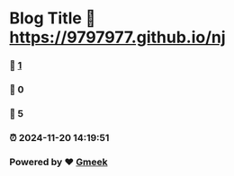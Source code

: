 # Blog Title :link: https://9797977.github.io/nj 
### :page_facing_up: [1](https://9797977.github.io/nj/tag.html) 
### :speech_balloon: 0 
### :hibiscus: 5 
### :alarm_clock: 2024-11-20 14:19:51 
### Powered by :heart: [Gmeek](https://github.com/Meekdai/Gmeek)
